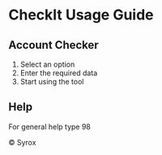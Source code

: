 # CheckIt Usage Guide

## Account Checker
1. Select an option 
2. Enter the required data
3. Start using the tool

## Help
For general help type 98

© Syrox
